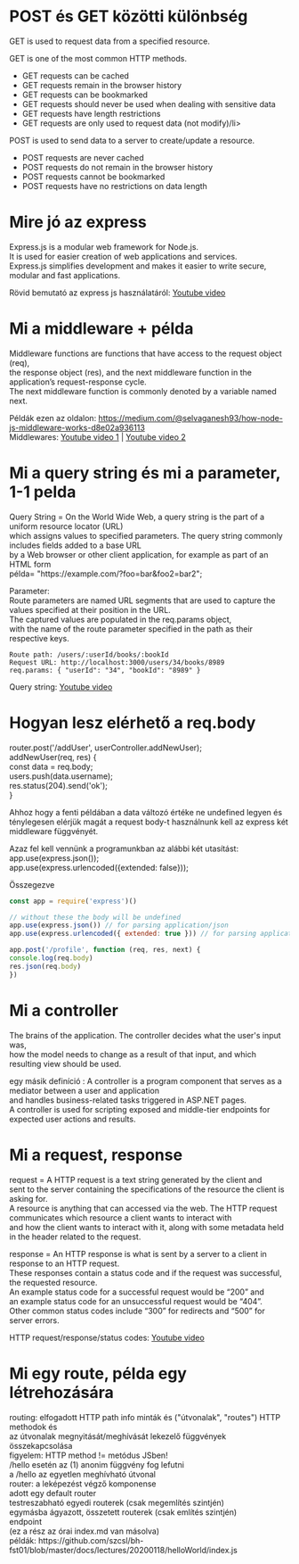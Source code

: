 <h1> POST és GET közötti különbség</h1>
<p>GET is used to request data from a specified resource. </p>
GET is one of the most common HTTP methods.<br>
<ul>
<li>GET requests can be cached</li>
<li>GET requests remain in the browser history</li>
<li>GET requests can be bookmarked</li>
<li>GET requests should never be used when dealing with sensitive data</li>
<li>GET requests have length restrictions</li>
<li>GET requests are only used to request data (not modify)/li>
</ul>


<p>POST is used to send data to a server to create/update a resource. </p>
<ul>
<li>POST requests are never cached</li>
<li>POST requests do not remain in the browser history</li>
<li>POST requests cannot be bookmarked</li>
<li>POST requests have no restrictions on data length</li>
</ul>
</p>

<h1>Mire jó az express</h1>
<p>
Express.js is a modular web framework for Node.js.<br>
It is used for easier creation of web applications and services.<br>
Express.js simplifies development and makes it easier to write secure, modular and fast applications.<br>

Rövid bemutató az express js használatáról:
[Youtube video](https://www.youtube.com/watch?v=L72fhGm1tfE&t=2006s)
</p>

<h1>Mi a middleware + példa </h1>
<p>
Middleware functions are functions that have access to the request object (req),<br>
the response object (res), and the next middleware function in the application’s request-response cycle.<br>
The next middleware function is commonly denoted by a variable named next.<br>

Példák ezen az oldalon: https://medium.com/@selvaganesh93/how-node-js-middleware-works-d8e02a936113<br>
Middlewares: [Youtube video 1](https://www.youtube.com/watch?v=-lRgL9kj_h0&feature=youtu.be) | [Youtube video 2](https://www.youtube.com/watch?v=aPxKObvx9II&list=PLBAZWBMYeVYhZ_7V_dHNECjVCeBHVkqSo&index=13&t=0s)
</p>

<h1>Mi a query string és mi a parameter, 1-1 pelda </h1>
<p>
Query String = On the World Wide Web, a query string is the part of a uniform resource locator (URL) <br>
which assigns values to specified parameters. The query string commonly includes fields added to a base URL<br> 
by a Web browser or other client application, for example as part of an HTML form<br>
példa= "https://example.com/?foo=bar&foo2=bar2"; <br>
  
Parameter: <br>
Route parameters are named URL segments that are used to capture the values specified at their position in the URL. <br>
The captured values are populated in the req.params object,<br> with the name of the route parameter specified in the path as their respective keys.<br>

```
Route path: /users/:userId/books/:bookId
Request URL: http://localhost:3000/users/34/books/8989
req.params: { "userId": "34", "bookId": "8989" }
```

Query string: [Youtube video](https://www.youtube.com/watch?v=QTAYRmMsVCI)
</p>

<h1>Hogyan lesz elérhető a req.body </h1>
<p>
router.post('/addUser', userController.addNewUser); <br>
 addNewUser(req, res) {<br>
	        const data = req.body;<br>
	        users.push(data.username);<br>
	        res.status(204).send('ok');<br>
	    }<br>

Ahhoz hogy a fenti példában a data változó értéke ne undefined legyen és ténylegesen elérjük magát a request body-t használnunk kell az express két middleware függvényét.<br>

Azaz fel kell vennünk a programunkban az alábbi két utasítást:<br>
  app.use(express.json());<br>
  app.use(express.urlencoded({extended: false}));

  Összegezve

  ```js
const app = require('express')()

// without these the body will be undefined
app.use(express.json()) // for parsing application/json
app.use(express.urlencoded({ extended: true })) // for parsing application/x-www-form-urlencoded

app.post('/profile', function (req, res, next) {
  console.log(req.body)
  res.json(req.body)
})
  ```
</p>
<h1>Mi a controller</h1>
<p>
The brains of the application. The controller decides what the user's input was, <br>
how the model needs to change as a result of that input, and which resulting view should be used. <br>
  
egy másik definíció : A controller is a program component that serves as a mediator between a user and application <br>
and handles business-related tasks triggered in ASP.NET pages. <br>
A controller is used for scripting exposed and middle-tier endpoints for expected user actions and results. <br>
</p>

<h1>Mi a request, response </h1>
<p>
request = A HTTP request is a text string generated by the client and<br>
sent to the server containing the specifications of the resource the client is asking for.<br>
A resource is anything that can accessed via the web. The HTTP request communicates which resource a client wants to interact with<br>
and how the client wants to interact with it, along with some metadata held in the header related to the request.<br>

response = An HTTP response is what is sent by a server to a client in response to an HTTP request.<br>
These responses contain a status code and if the request was successful, the requested resource.<br>
An example status code for a successful request would be “200” and <br>
an example status code for an unsuccessful request would be “404”. <br>
Other common status codes include “300” for redirects and “500” for server errors.<br>

HTTP request/response/status codes: [Youtube video](https://www.youtube.com/watch?v=iYM2zFP3Zn0&t=1628s)
</p>

<h1>Mi egy route, példa egy létrehozására</h1>
<p>
routing: elfogadott HTTP path info minták és ("útvonalak", "routes") HTTP methodok és<br>
az útvonalak megnyitását/meghívását lekezelő függvények összekapcsolása<br>
figyelem: HTTP method != metódus JSben!<br>
/hello esetén az (1) anonim függvény fog lefutni<br>
a /hello az egyetlen meghívható útvonal<br>
router: a leképezést végző komponense<br>
adott egy default router<br>
testreszabható egyedi routerek (csak megemlítés szintjén)<br>
egymásba ágyazott, összetett routerek (csak említés szintjén)<br>
endpoint<br>
(ez a rész az órai index.md van másolva)<br>
példák: https://github.com/szcsl/bh-fst01/blob/master/docs/lectures/20200118/helloWorld/index.js <br>
</p>






